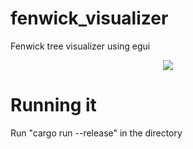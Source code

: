 # fenwick_visualizer
Fenwick tree visualizer using egui
<p align="center">
  <img src="https://github.com/wnmrmr/fenwick_visualizer/blob/main/images/preview.png" />
</p>

# Running it
Run "cargo run --release" in the directory
